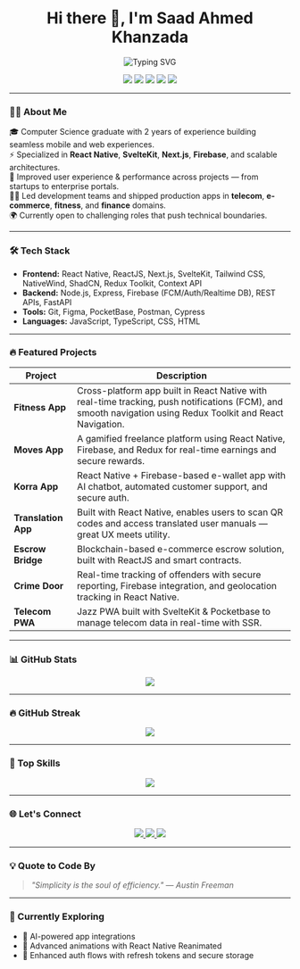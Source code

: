 <h1 align="center">Hi there 👋, I'm Saad Ahmed Khanzada</h1>
<p align="center">
  <img src="https://readme-typing-svg.demolab.com?font=Fira+Code&pause=1000&center=true&width=435&lines= Lets+build+something+amazing+together!" alt="Typing SVG" />

</p>

<p align="center">
  <img src="https://img.shields.io/badge/ReactJS-%2361DAFB?style=flat&logo=react&logoColor=white" />
  <img src="https://img.shields.io/badge/Node.js-%23339933?style=flat&logo=node.js&logoColor=white" />
  <img src="https://img.shields.io/badge/React Native-20232A?style=flat&logo=react&logoColor=61DAFB" />
  <img src="https://img.shields.io/badge/SvelteKit-FF3E00?style=flat&logo=svelte&logoColor=white" />
  <img src="https://img.shields.io/badge/Firebase-FFCA28?style=flat&logo=firebase&logoColor=black" />
</p>

---

### 🧑‍💻 About Me

🎓 Computer Science graduate with 2 years of experience building seamless mobile and web experiences.  
⚡ Specialized in **React Native**, **SvelteKit**, **Next.js**, **Firebase**, and scalable architectures.  
🚀 Improved user experience & performance across projects — from startups to enterprise portals.  
👨‍💻 Led development teams and shipped production apps in **telecom**, **e-commerce**, **fitness**, and **finance** domains.  
🌍 Currently open to challenging roles that push technical boundaries.

---

### 🛠️ Tech Stack

- **Frontend:** React Native, ReactJS, Next.js, SvelteKit, Tailwind CSS, NativeWind, ShadCN, Redux Toolkit, Context API  
- **Backend:** Node.js, Express, Firebase (FCM/Auth/Realtime DB), REST APIs, FastAPI  
- **Tools:** Git, Figma, PocketBase, Postman, Cypress  
- **Languages:** JavaScript, TypeScript, CSS, HTML

---

### 🔥 Featured Projects

| Project | Description |
|--------|-------------|
| **Fitness App** | Cross-platform app built in React Native with real-time tracking, push notifications (FCM), and smooth navigation using Redux Toolkit and React Navigation. |
| **Moves App** | A gamified freelance platform using React Native, Firebase, and Redux for real-time earnings and secure rewards. |
| **Korra App** | React Native + Firebase-based e-wallet app with AI chatbot, automated customer support, and secure auth. |
| **Translation App** | Built with React Native, enables users to scan QR codes and access translated user manuals — great UX meets utility. |
| **Escrow Bridge** | Blockchain-based e-commerce escrow solution, built with ReactJS and smart contracts. |
| **Crime Door** | Real-time tracking of offenders with secure reporting, Firebase integration, and geolocation tracking in React Native. |
| **Telecom PWA** | Jazz PWA built with SvelteKit & Pocketbase to manage telecom data in real-time with SSR. |

---

### 📊 GitHub Stats

<p align="center">
  <img src="https://github-readme-stats.vercel.app/api?username=Saad-Ahmed-Khanzada&show_icons=true&theme=tokyonight&hide_title=true" />
</p>

---

### 🔥 GitHub Streak

<p align="center">
  <img src="https://streak-stats.demolab.com?user=Saad-Ahmed-Khanzada&theme=tokyonight&hide_border=true" />
</p>

---

### 🧠 Top Skills

<p align="center">
  <img src="https://skillicons.dev/icons?i=react,reactnative,nextjs,nodejs,typescript,javascript,redux,firebase,svelte,html,css,git,figma" />
</p>

---

### 🌐 Let's Connect

<p align="center">
  <a href="https://linkedin.com/in/saad-ahmed-khanzada" target="_blank">
    <img src="https://img.shields.io/badge/LinkedIn-Connect-blue?style=for-the-badge&logo=linkedin" />
  </a>
  <a href="mailto:saadkhanzada1@gmail.com">
    <img src="https://img.shields.io/badge/Gmail-SendMail-red?style=for-the-badge&logo=gmail" />
  </a>
  <a href="https://saad-ahmed-khanzada-portfolio.vercel.app/" target="_blank">
    <img src="https://img.shields.io/badge/Portfolio-Live-green?style=for-the-badge&logo=vercel" />
  </a>
</p>

---

### 💡 Quote to Code By

> *"Simplicity is the soul of efficiency." — Austin Freeman*

---

### 🧭 Currently Exploring

- 🧠 AI-powered app integrations
- 📱 Advanced animations with React Native Reanimated
- 🔐 Enhanced auth flows with refresh tokens and secure storage
